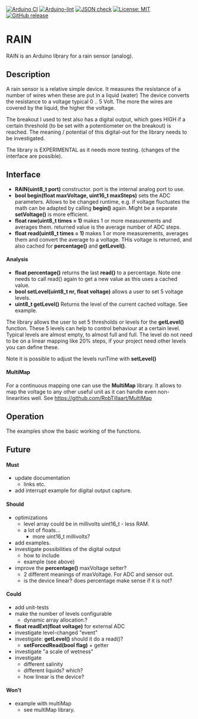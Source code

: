 
[![Arduino CI](https://github.com/RobTillaart/RAIN/workflows/Arduino%20CI/badge.svg)](https://github.com/marketplace/actions/arduino_ci)
[![Arduino-lint](https://github.com/RobTillaart/RAIN/actions/workflows/arduino-lint.yml/badge.svg)](https://github.com/RobTillaart/RAIN/actions/workflows/arduino-lint.yml)
[![JSON check](https://github.com/RobTillaart/RAIN/actions/workflows/jsoncheck.yml/badge.svg)](https://github.com/RobTillaart/RAIN/actions/workflows/jsoncheck.yml)
[![License: MIT](https://img.shields.io/badge/license-MIT-green.svg)](https://github.com/RobTillaart/RAIN/blob/master/LICENSE)
[![GitHub release](https://img.shields.io/github/release/RobTillaart/RAIN.svg?maxAge=3600)](https://github.com/RobTillaart/RAIN/releases)


# RAIN

RAIN is an Arduino library for a rain sensor (analog).


## Description

A rain sensor is a relative simple device. 
It measures the resistance of a number of wires when these are put in a liquid (water)
The device converts the resistance to a voltage typical 0 .. 5 Volt.
The more the wires are covered by the liquid, the higher the voltage.

The breakout I used to test also has a digital output, which goes HIGH if a certain
threshold (to be set with a potentiometer on the breakout) is reached.
The meaning / potential of this digital-out for the library needs to be investigated.

The library is EXPERIMENTAL as it needs more testing. 
(changes of the interface are possible).


## Interface

- **RAIN(uint8_t port)** constructor. 
port is the internal analog port to use.
- **bool  begin(float maxVoltage, uint16_t maxSteps)** sets the ADC parameters. 
Allows to be changed runtime, e.g. if voltage fluctuates the math can be adapted by calling **begin()** again. 
Might be a separate **setVoltage()** is more efficient.
- **float raw(uint8_t times = 1)** makes 1 or more measurements and averages them.
returned value is the average number of ADC steps.
- **float read(uint8_t times = 1)** makes 1 or more measurements, averages them and convert the average to a voltage.
THis voltage is returned, and also cached for **percentage()** and **getLevel()**.

#### Analysis

- **float percentage()** returns the last **read()** to a percentage.
Note one needs to call read() again to get a new value as this uses a cached value.
- **bool setLevel(uint8_t nr, float voltage)** allows a user to set 5 voltage levels. 
- **uint8_t getLevel()**
Returns the level of the current cached voltage. 
See example.

The library allows the user to set 5 thresholds or levels for the **getLevel()** function.
These 5 levels can help to control behaviour at a certain level. 
Typical levels are almost empty, to almost full and full. 
The level do not need to be on a linear mapping like 20% steps, if your project need 
other levels you can define these.

Note it is possible to adjust the levels runTime with **setLevel()**


#### MultiMap

For a continuous mapping one can use the **MultiMap** library. 
It allows to map the voltage to any other useful unit as it can handle 
even non-linearities well.
See https://github.com/RobTillaart/MultiMap


## Operation

The examples show the basic working of the functions.


## Future

#### Must
- update documentation
  - links etc.
- add interrupt example for digital output capture.


#### Should
- optimizations
  - level array could be in millivolts uint16_t - less RAM.
  - a lot of floats...
    - more uint16_t millivolts?
- add examples.
- investigate possibilities of the digital output 
  - how to include
  - example (see above)
- improve the **percentage()** maxVoltage setter?
  - 2 different meanings of maxVoltage. For ADC and sensor out.
  - is the device linear? does percentage make sense if it is not?


#### Could
- add unit-tests
- make the number of levels configurable
  - dynamic array allocation.?
- **float readExt(float voltage)** for external ADC
- investigate level-changed "event"
- investigate: **getLevel()** should it do a read()?
  - **setForcedRead(bool flag)** + getter
- investigate "a scale of wetness"
- investigate
  - different salinity
  - different liquids? which?
  - how linear is the device?


#### Won't
- example with multiMap
  - see multiMap library.

